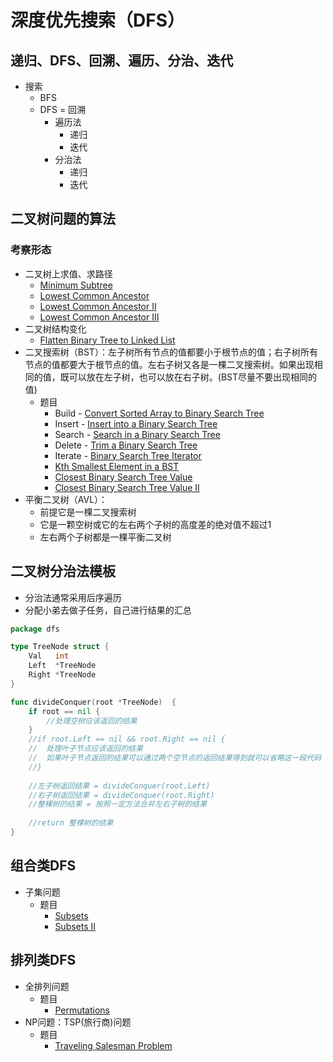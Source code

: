 # 深度优先搜索（DFS）
## 递归、DFS、回溯、遍历、分治、迭代
- 搜索
  - BFS
  - DFS = 回溯
    - 遍历法
      - 递归
      - 迭代
    - 分治法
      - 递归
      - 迭代

## 二叉树问题的算法
### 考察形态
- 二叉树上求值、求路径
  - [Minimum Subtree](https://www.lintcode.com/problem/596/)
  - [Lowest Common Ancestor](https://leetcode.cn/problems/lowest-common-ancestor-of-a-binary-tree/)
  - [Lowest Common Ancestor II](https://www.lintcode.com/problem/474/)
  - [Lowest Common Ancestor III](https://www.lintcode.com/problem/578/)
- 二叉树结构变化
  - [Flatten Binary Tree to Linked List](https://leetcode.cn/problems/flatten-binary-tree-to-linked-list/)
- 二叉搜索树（BST）：左子树所有节点的值都要小于根节点的值；右子树所有节点的值都要大于根节点的值。左右子树又各是一棵二叉搜索树。如果出现相同的值，既可以放在左子树，也可以放在右子树。(BST尽量不要出现相同的值)
  - 题目
    - Build - [Convert Sorted Array to Binary Search Tree](https://leetcode.cn/problems/convert-sorted-array-to-binary-search-tree/)
    - Insert - [Insert into a Binary Search Tree](https://leetcode.cn/problems/insert-into-a-binary-search-tree/)
    - Search - [Search in a Binary Search Tree](https://leetcode.cn/problems/search-in-a-binary-search-tree/)
    - Delete - [Trim a Binary Search Tree](https://leetcode.cn/problems/trim-a-binary-search-tree/)
    - Iterate - [Binary Search Tree Iterator](https://leetcode.cn/problems/binary-search-tree-iterator/)
    - [Kth Smallest Element in a BST](https://leetcode.cn/problems/kth-smallest-element-in-a-bst/)
    - [Closest Binary Search Tree Value](https://leetcode.cn/problems/closest-binary-search-tree-value/)
    - [Closest Binary Search Tree Value II](https://leetcode.cn/problems/closest-binary-search-tree-value-ii/)
- 平衡二叉树（AVL）：
  - 前提它是一棵二叉搜索树
  - 它是一颗空树或它的左右两个子树的高度差的绝对值不超过1
  - 左右两个子树都是一棵平衡二叉树
  
## 二叉树分治法模板
- 分治法通常采用后序遍历
- 分配小弟去做子任务，自己进行结果的汇总
```go
package dfs

type TreeNode struct {
	Val   int
	Left  *TreeNode
	Right *TreeNode
}

func divideConquer(root *TreeNode)  {
    if root == nil {
		//处理空树应该返回的结果
    }
	//if root.Left == nil && root.Right == nil {
	//	处理叶子节点应该返回的结果
	//	如果叶子节点返回的结果可以通过两个空节点的返回结果得到就可以省略这一段代码
    //}
	
	//左子树返回结果 = divideConquer(root.Left)
	//右子树返回结果 = divideConquer(root.Right)
    //整棵树的结果 = 按照一定方法合并左右子树的结果
	
	//return 整棵树的结果
}
```

## 组合类DFS
- 子集问题
  - 题目
    - [Subsets](https://leetcode.cn/problems/subsets/)
    - [Subsets II](https://leetcode.cn/problems/subsets-ii/)

## 排列类DFS
- 全排列问题
  - 题目
    - [Permutations](https://leetcode.cn/problems/permutations/description/)
- NP问题：TSP(旅行商)问题
  - 题目
    - [Traveling Salesman Problem](https://www.jiuzhang.com/solution/traveling-salesman-problem/)
